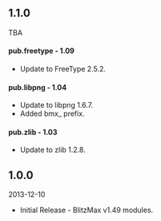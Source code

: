 ## 1.1.0
TBA

#### pub.freetype - 1.09
* Update to FreeType 2.5.2.

#### pub.libpng - 1.04
* Update to libpng 1.6.7.
* Added bmx_ prefix.

#### pub.zlib - 1.03
* Update to zlib 1.2.8.

## 1.0.0
2013-12-10

* Initial Release - BlitzMax v1.49 modules.
